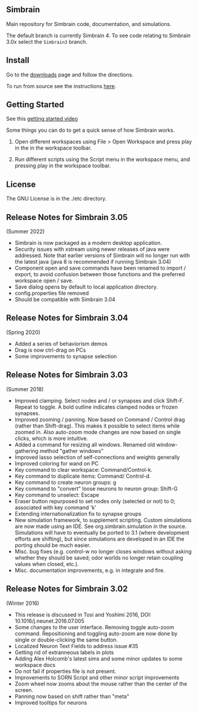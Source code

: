 ## Simbrain 

Main repository for Simbrain code, documentation, and simulations.

The default branch is currently Simbrain 4. To see code relating to Simbrain 3.0x select the `Simbrain3` branch.

## Install
Go to the [downloads](https://simbrain.net/Downloads/downloads_main.html) page and follow the directions.

To run from source see the instructions [here](https://github.com/simbrain/simbrain/wiki/Running-from-source).

## Getting Started

See this [getting started video](https://www.youtube.com/watch?v=yYzUmcPaurI)

Some things you can do to get a quick sense of how Simbrain works.

1) Open different workspaces using File > Open Workspace and press play in the in the workspace toolbar.

2) Run different scripts using the Script menu in the workspace menu, and pressing play in the workspace toolbar.

## License 
The GNU License is in the ./etc directory.

## Release Notes for Simbrain 3.05 
(Summer 2022)
- Simbrain is now packaged as a modern desktop application.
- Security issues with xstream using newer releases of java were addressed. Note that earlier versions of Simbrain will no longer run with the latest java (java 8 is recommended if running Simbrain 3.04) 
- Component open and save commands have been renamed to import / export, to avoid confusion between those functions and
  the preferred workspace open / save.
- Save dialog opens by default to local application directory.
- config.properties file removed
- Should be compatible with Simbrain 3.04

## Release Notes for Simbrain 3.04 
(Spring 2020)
- Added a series of behaviorism demos
- Drag is now ctrl-drag on PCs
- Some improvements to synapse selection

## Release Notes for Simbrain 3.03 
(Summer 2018)
- Improved clamping. Select nodes and / or synapses and click Shift-F. Repeat to toggle. A bold outline indicates clamped nodes or frozen synapses.
- Improved zooming / panning. Now based on Command / Control drag (rather than Shift-drag). This makes it possible to select items while zoomed in. Also auto-zoom mode changes are now based on single clicks, which is more intuitive.
- Added a command for resizing all windows. Renamed old window-gathering method "gather windows"
- Improved lasso selection of self-connections and weights generally
- Improved coloring for wand on PC
- Key command to clear workspace: Command/Control-k.
- Key command to duplicate items: Command/ Control-d.
- Key command to create neuron groups: g
- Key command to "convert" loose neurons to neuron group: Shift-G
- Key command to unselect: Escape
- Eraser button repurposed to set nodes only (selected or not) to 0; associated with key command 'k'
- Extending internationalization fix to synapse groups
- New simulation framework, to supplement scripting. Custom simulations are now made using an IDE. See org.simbrain.simulation in the source. Simulations will have to eventually be ported to 3.1 (where development efforts are shifting), but since simulations are developed in an IDE the porting should be much easier.
- Misc. bug fixes (e.g. control-w no longer closes windows without asking whether they should be saved; odor worlds no longer retain coupling values when closed, etc.).
- Misc. documentation improvements, e.g. in integrate and fire.

## Release Notes for Simbrain 3.02 
(Winter 2016)
- This release is discussed in Tosi and Yoshimi 2016, DOI: 10.1016/j.neunet.2016.07.005
- Some changes to the user interface. Removing toggle auto-zoom command. Repositioning and toggling auto-zoom are now done by single or double-clicking the same button.
- Localized Neuron Text Fields to address issue #35
- Getting rid of extranneous labels in plots
- Adding Alex Holcomb's latest sims and some minor updates to some workspace docs
- Do not fail if properties file is not present.
- Improvements to SORN Script and other minor script improvements
- Zoom wheel now zooms about the mouse rather than the center of the screen.
- Panning now based on shift rather than "meta"
- Improved tooltips for neurons
